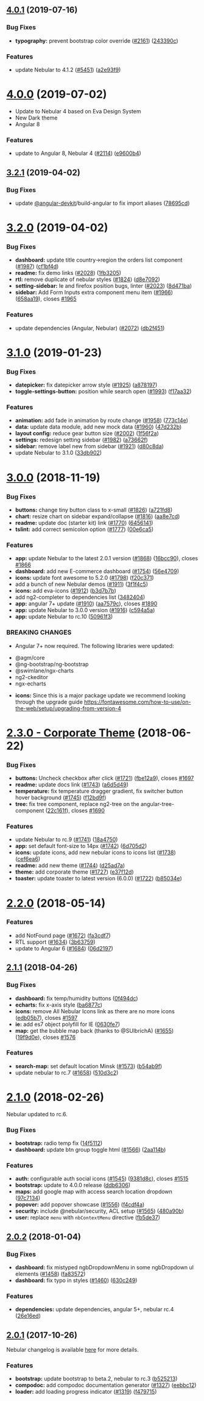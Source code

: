 <a name="4.0.1"></a>
## [4.0.1](https://github.com/akveo/ngxadmin/compare/v4.0.0...v4.0.1) (2019-07-16)


### Bug Fixes

* **typography:** prevent bootstrap color override ([#2161](https://github.com/akveo/ngxadmin/issues/2161)) ([243390c](https://github.com/akveo/ngxadmin/commit/243390c))


### Features

* update Nebular to 4.1.2 ([#5451](https://github.com/akveo/ngxadmin/issues/5451)) ([a2e93f9](https://github.com/akveo/ngxadmin/commit/a2e93f9))



<a name="4.0.0"></a>
# [4.0.0](https://github.com/akveo/ngxadmin/compare/v3.2.0...v4.0.0) (2019-07-02)

- Update to Nebular 4 based on Eva Design System
- New Dark theme
- Angular 8

### Features

* update to Angular 8, Nebular 4 ([#2114](https://github.com/akveo/ngxadmin/issues/2114)) ([e9600b4](https://github.com/akveo/ngxadmin/commit/e9600b4))



<a name="3.2.1"></a>
## [3.2.1](https://github.com/akveo/ngxadmin/compare/v3.2.0...v3.2.1) (2019-04-02)


### Bug Fixes

* update [@angular-devkit](https://github.com/angular-devkit)/build-angular to fix import aliases ([78695cd](https://github.com/akveo/ngxadmin/commit/78695cd))



<a name="3.2.0"></a>
# [3.2.0](https://github.com/akveo/ngxadmin/compare/v3.1.0...v3.2.0) (2019-04-02)


### Bug Fixes

* **dashboard:** update title country->region the orders list component  ([#1987](https://github.com/akveo/ngxadmin/issues/1987)) ([cf1bf4d](https://github.com/akveo/ngxadmin/commit/cf1bf4d))
* **readme:** fix demo links ([#2028](https://github.com/akveo/ngxadmin/issues/2028)) ([1fb3205](https://github.com/akveo/ngxadmin/commit/1fb3205))
* **rtl:** remove duplicate of nebular styles ([#1824](https://github.com/akveo/ngxadmin/issues/1824)) ([d8e7092](https://github.com/akveo/ngxadmin/commit/d8e7092))
* **setting-sidebar:** Ie and firefox position bugs, linter ([#2023](https://github.com/akveo/ngxadmin/issues/2023)) ([8d471ba](https://github.com/akveo/ngxadmin/commit/8d471ba))
* **sidebar:** Add Form Inputs extra component menu item ([#1966](https://github.com/akveo/ngxadmin/issues/1966)) ([658aa19](https://github.com/akveo/ngxadmin/commit/658aa19)), closes [#1965](https://github.com/akveo/ngxadmin/issues/1965)


### Features

* update dependencies (Angular, Nebular) ([#2072](https://github.com/akveo/ngxadmin/issues/2072)) ([db2f451](https://github.com/akveo/ngxadmin/commit/db2f451))



<a name="3.1.0"></a>
# [3.1.0](https://github.com/akveo/ngxadmin/compare/v3.0.0...v3.1.0) (2019-01-23)


### Bug Fixes

* **datepicker:** fix datepicker arrow style ([#1925](https://github.com/akveo/ngxadmin/issues/1925)) ([a878197](https://github.com/akveo/ngxadmin/commit/a878197))
* **toggle-settings-button:** position while search open ([#1993](https://github.com/akveo/ngxadmin/issues/1993)) ([f17aa32](https://github.com/akveo/ngxadmin/commit/f17aa32))


### Features

* **animation:** add fade in animation by route change ([#1958](https://github.com/akveo/ngxadmin/issues/1958)) ([773c14e](https://github.com/akveo/ngxadmin/commit/773c14e))
* **data:** update data module, add new mock data ([#1960](https://github.com/akveo/ngxadmin/issues/1960)) ([47d232b](https://github.com/akveo/ngxadmin/commit/47d232b))
* **layout config:** reduce gear button size ([#2002](https://github.com/akveo/ngxadmin/issues/2002)) ([1f56f2a](https://github.com/akveo/ngxadmin/commit/1f56f2a))
* **settings:** redesign setting sidebar ([#1982](https://github.com/akveo/ngxadmin/issues/1982)) ([a73662f](https://github.com/akveo/ngxadmin/commit/a73662f))
* **sidebar:** remove label new from sidebar ([#1921](https://github.com/akveo/ngxadmin/issues/1921)) ([d80c8da](https://github.com/akveo/ngxadmin/commit/d80c8da))
* update Nebular to 3.1.0 ([33db902](https://github.com/akveo/ngxadmin/commit/33db902))



<a name="3.0.0"></a>
# [3.0.0](https://github.com/akveo/ngxadmin/compare/v2.3.0...v3.0.0) (2018-11-19)


### Bug Fixes

* **buttons:** change tiny button class to x-small ([#1826](https://github.com/akveo/ngxadmin/issues/1826)) ([a721fd8](https://github.com/akveo/ngxadmin/commit/a721fd8))
* **chart:** resize chart on sidebar expand/collapse ([#1816](https://github.com/akveo/ngxadmin/issues/1816)) ([aa8e7cd](https://github.com/akveo/ngxadmin/commit/aa8e7cd))
* **readme:** update doc (starter kit) link ([#1770](https://github.com/akveo/ngxadmin/issues/1770)) ([6456141](https://github.com/akveo/ngxadmin/commit/6456141))
* **tslint:** add correct semicolon option ([#1777](https://github.com/akveo/ngxadmin/issues/1777)) ([00e6ca5](https://github.com/akveo/ngxadmin/commit/00e6ca5))


### Features

* **app:** update Nebular to the latest 2.0.1 version ([#1868](https://github.com/akveo/ngxadmin/issues/1868)) ([16bcc90](https://github.com/akveo/ngxadmin/commit/16bcc90)), closes [#1866](https://github.com/akveo/ngxadmin/issues/1866)
* **dashboard:** add new E-commerce dashboard ([#1754](https://github.com/akveo/ngxadmin/issues/1754)) ([56e4709](https://github.com/akveo/ngxadmin/commit/56e4709))
* **icons:** update font awesome to 5.2.0 ([#1798](https://github.com/akveo/ngxadmin/issues/1798)) ([f20c371](https://github.com/akveo/ngxadmin/commit/f20c371))
* add a bunch of new Nebular demos ([#1911](https://github.com/akveo/ngxadmin/issues/1911)) ([3f1f4c5](https://github.com/akveo/ngxadmin/commit/3f1f4c5))
* **icons:** add eva-icons ([#1912](https://github.com/akveo/ngxadmin/issues/1912)) ([b3d7b7b](https://github.com/akveo/ngxadmin/commit/b3d7b7b))
* add ng2-completer to dependencies list ([3482404](https://github.com/akveo/ngxadmin/commit/3482404))
* **app:** angular 7+ update ([#1910](https://github.com/akveo/ngxadmin/issues/1910)) ([aa7579c](https://github.com/akveo/ngxadmin/commit/aa7579c)), closes [#1890](https://github.com/akveo/ngxadmin/issues/1890)
* **app:** update Nebular to 3.0.0 version ([#1916](https://github.com/akveo/ngxadmin/issues/1916)) ([c594a5a](https://github.com/akveo/ngxadmin/commit/c594a5a))
* **app:** update Nebular to rc.10 ([50961f3](https://github.com/akveo/ngxadmin/commit/50961f3))


### BREAKING CHANGES

* Angular 7+ now required.
The following libraries were updated:
- @agm/core
- @ng-bootstrap/ng-bootstrap
- @swimlane/ngx-charts
- ng2-ckeditor
- ngx-echarts
* **icons:** Since this is a major package update we recommend looking through the upgrade guide https://fontawesome.com/how-to-use/on-the-web/setup/upgrading-from-version-4



<a name="2.3.0"></a>
# [2.3.0 - Corporate Theme](https://github.com/akveo/ngxadmin/compare/v2.2.0...v2.3.0) (2018-06-22)


### Bug Fixes

* **buttons:** Uncheck checkbox after click ([#1721](https://github.com/akveo/ngxadmin/issues/1721)) ([fbe12a9](https://github.com/akveo/ngxadmin/commit/fbe12a9)), closes [#1697](https://github.com/akveo/ngxadmin/issues/1697)
* **readme:** update docs link ([#1743](https://github.com/akveo/ngxadmin/issues/1743)) ([a6d5d49](https://github.com/akveo/ngxadmin/commit/a6d5d49))
* **temperature:** fix temperature dragger gradient, fix switcher button hover background ([#1745](https://github.com/akveo/ngxadmin/issues/1745)) ([f12bd9f](https://github.com/akveo/ngxadmin/commit/f12bd9f))
* **tree:** fix tree component, replace ng2-tree on the angular-tree-component ([22c161f](https://github.com/akveo/ngxadmin/commit/22c161f)), closes [#1690](https://github.com/akveo/ngxadmin/issues/1690)


### Features

* update Nebular to rc.9 ([#1741](https://github.com/akveo/ngxadmin/issues/1741)) ([18a4750](https://github.com/akveo/ngxadmin/commit/18a4750))
* **app:** set default font-size to 14px ([#1742](https://github.com/akveo/ngxadmin/issues/1742)) ([6d705d2](https://github.com/akveo/ngxadmin/commit/6d705d2))
* **icons:** update icons, add new nebular icons to icons list ([#1738](https://github.com/akveo/ngxadmin/issues/1738)) ([cef6ea6](https://github.com/akveo/ngxadmin/commit/cef6ea6))
* **readme:** add new theme ([#1744](https://github.com/akveo/ngxadmin/issues/1744)) ([d25ad7a](https://github.com/akveo/ngxadmin/commit/d25ad7a))
* **theme:** add corporate theme ([#1727](https://github.com/akveo/ngxadmin/issues/1727)) ([e37f12d](https://github.com/akveo/ngxadmin/commit/e37f12d))
* **toaster:** update toaster to latest version (6.0.0) ([#1722](https://github.com/akveo/ngxadmin/issues/1722)) ([b85034e](https://github.com/akveo/ngxadmin/commit/b85034e))



<a name="2.2.0"></a>
# [2.2.0](https://github.com/akveo/ngxadmin/compare/v2.1.1...v2.2.0) (2018-05-14)


### Features

* add NotFound page ([#1672](https://github.com/akveo/ngxadmin/issues/1672)) ([fa3cdf7](https://github.com/akveo/ngxadmin/commit/fa3cdf7))
* RTL support ([#1634](https://github.com/akveo/ngxadmin/issues/1634)) ([3b63759](https://github.com/akveo/ngxadmin/commit/3b63759))
* update to Angular 6 ([#1684](https://github.com/akveo/ngxadmin/issues/1684)) ([06d2197](https://github.com/akveo/ngxadmin/commit/06d2197))



<a name="2.1.1"></a>
## [2.1.1](https://github.com/akveo/ngxadmin/compare/v2.1.0...v2.1.1) (2018-04-26)


### Bug Fixes

* **dashboard:** fix temp/humidity buttons ([0f494dc](https://github.com/akveo/ngxadmin/commit/0f494dc))
* **echarts:** fix x-axis style ([ba6877c](https://github.com/akveo/ngxadmin/commit/ba6877c))
* **icons:** remove All Nebular Icons link as there are no more icons ([edb05b7](https://github.com/akveo/ngxadmin/commit/edb05b7)), closes [#1597](https://github.com/akveo/ngxadmin/issues/1597)
* **ie:** add es7 object polyfill for IE ([0630fe7](https://github.com/akveo/ngxadmin/commit/0630fe7))
* **map:** get the bubble map back (thanks to @SUlbrichA) ([#1655](https://github.com/akveo/ngxadmin/issues/1655)) ([19f9d0e](https://github.com/akveo/ngxadmin/commit/19f9d0e)), closes [#1576](https://github.com/akveo/ngxadmin/issues/1576)


### Features

* **search-map:** set default location Minsk ([#1573](https://github.com/akveo/ngxadmin/issues/1573)) ([b54ab9f](https://github.com/akveo/ngxadmin/commit/b54ab9f))
* update nebular to rc.7 ([#1658](https://github.com/akveo/ngxadmin/issues/1658)) ([510d3c2](https://github.com/akveo/ngxadmin/commit/510d3c2))



<a name="2.1.0"></a>
# [2.1.0](https://github.com/akveo/ngxadmin/compare/v2.0.2...v2.1.0) (2018-02-26)

Nebular updated to rc.6.

### Bug Fixes

* **bootstrap:** radio temp fix ([14f5112](https://github.com/akveo/ngxadmin/commit/14f5112))
* **dashboard:** update btn group toggle html ([#1566](https://github.com/akveo/ngxadmin/issues/1566)) ([2aa114b](https://github.com/akveo/ngxadmin/commit/2aa114b))


### Features

* **auth:** configurable auth social icons ([#1545](https://github.com/akveo/ngxadmin/issues/1545)) ([9381d8c](https://github.com/akveo/ngxadmin/commit/9381d8c)), closes [#1515](https://github.com/akveo/ngxadmin/issues/1515)
* **bootstrap:** update to 4.0.0 release  ([ddb6306](https://github.com/akveo/ngxadmin/commit/ddb6306))
* **maps:** add google map with access search location dropdown ([97c7134](https://github.com/akveo/ngxadmin/commit/97c7134))
* **popover:** add popover showcase ([#1556](https://github.com/akveo/ngxadmin/issues/1556)) ([f4cdf4a](https://github.com/akveo/ngxadmin/commit/f4cdf4a))
* **security:** include @nebular/security, ACL setup ([#1565](https://github.com/akveo/ngxadmin/issues/1565)) ([480a90b](https://github.com/akveo/ngxadmin/commit/480a90b))
* **user:** replace `menu` with `nbContextMenu` directive ([fb5de37](https://github.com/akveo/ngxadmin/commit/fb5de37))



<a name="2.0.2"></a>
## [2.0.2](https://github.com/akveo/ngxadmin/compare/v2.0.1...v2.0.2) (2018-01-04)


### Bug Fixes

* **dashboard:** fix mistyped ngbDropdownMenu in some ngbDropdown ul elements ([#1458](https://github.com/akveo/ngxadmin/issues/1458)) ([fa83572](https://github.com/akveo/ngxadmin/commit/fa83572))
* **dashboard:** fix typo in styles ([#1460](https://github.com/akveo/ngxadmin/issues/1460)) ([630c249](https://github.com/akveo/ngxadmin/commit/630c249))


### Features

* **dependencies:** update dependencies, angular 5+, nebular rc.4 ([26e16ed](https://github.com/akveo/ngxadmin/commit/26e16ed))



<a name="2.0.1"></a>
## [2.0.1](https://github.com/akveo/ngxadmin/compare/v2.0.0...v2.0.1) (2017-10-26)


Nebular changelog is available [here](https://github.com/akveo/nebular/blob/master/CHANGELOG.md#200-rc3-2017-10-26) for more details. 

### Features

* **bootstrap:** update bootstrap to beta.2, nebular to rc.3 ([b525213](https://github.com/akveo/ngxadmin/commit/b525213))
* **compodoc:** add compodoc documentation generator ([#1327](https://github.com/akveo/ngxadmin/issues/1327)) ([eebbc12](https://github.com/akveo/ngxadmin/commit/eebbc12))
* **loader:** add loading progress indicator ([#1319](https://github.com/akveo/ngxadmin/issues/1319)) ([f479715](https://github.com/akveo/ngxadmin/commit/f479715))



